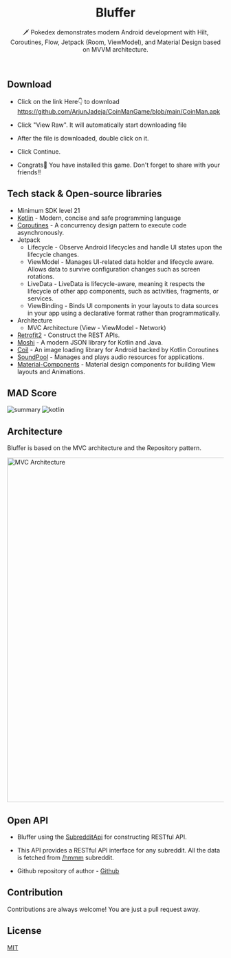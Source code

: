 <h1 align="center">Bluffer</h1>

<p align="center">  
🗡️ Pokedex demonstrates modern Android development with Hilt, Coroutines, Flow, Jetpack (Room, ViewModel), and Material Design based on MVVM architecture.
</p>
</br>

<!-- <p align="center">
<img src="/previews/screenshot.png"/>
</p> -->

## Download

- Click on the link Here👇 to download
https://github.com/ArjunJadeja/CoinManGame/blob/main/CoinMan.apk

- Click "View Raw". It will automatically start downloading file

- After the file is downloaded, double click on it.

- Click Continue.

- Congrats🥳 You have installed this game. Don't forget to share with your friends!! 

<!-- <img src="/previews/preview.gif" align="right" width="32%"/> -->

## Tech stack & Open-source libraries
- Minimum SDK level 21
- [Kotlin](https://kotlinlang.org/) - Modern, concise and safe programming language
- [Coroutines](https://github.com/Kotlin/kotlinx.coroutines) - A concurrency design pattern to execute code asynchronously.
- Jetpack
  - Lifecycle - Observe Android lifecycles and handle UI states upon the lifecycle changes.
  - ViewModel - Manages UI-related data holder and lifecycle aware. Allows data to survive configuration changes such as screen rotations.
  - LiveData - LiveData is lifecycle-aware, meaning it respects the lifecycle of other app components, such as activities, fragments, or services.
  - ViewBinding - Binds UI components in your layouts to data sources in your app using a declarative format rather than programmatically.
- Architecture
  - MVC Architecture (View - ViewModel - Network)
- [Retrofit2](https://github.com/square/retrofit) - Construct the REST APIs.
- [Moshi](https://github.com/square/moshi/) - A modern JSON library for Kotlin and Java.
- [Coil](https://github.com/coil-kt/coil) - An image loading library for Android backed by Kotlin Coroutines
- [SoundPool](https://developer.android.com/reference/android/media/SoundPool) - Manages and plays audio resources for applications.
- [Material-Components](https://github.com/material-components/material-components-android) - Material design components for building View layouts and Animations.

## MAD Score
![summary](https://user-images.githubusercontent.com/24237865/102366914-84f6b000-3ffc-11eb-8d49-b20694239782.png)
![kotlin](https://user-images.githubusercontent.com/24237865/102366932-8a53fa80-3ffc-11eb-8131-fd6745a6f079.png)

## Architecture
Bluffer is based on the MVC architecture and the Repository pattern.

<img width="800" alt="MVC Architecture" src="https://user-images.githubusercontent.com/81246797/175067239-3c5ddda1-6ce6-4975-95a0-2a7ef92c0a70.png">

## Open API

- Bluffer using the [SubredditApi](https://meme-api.herokuapp.com/gimme/hmmm) for constructing RESTful API.<br>

- This API provides a RESTful API interface for any subreddit. All the data is fetched from [/hmmm](https://www.reddit.com/r/hmmm/) subreddit.

- Github repository of author - [Github](https://github.com/D3vd/Meme_Api)

## Contribution

Contributions are always welcome! You are just a pull request away.

## License

[MIT](https://choosealicense.com/licenses/mit/)
